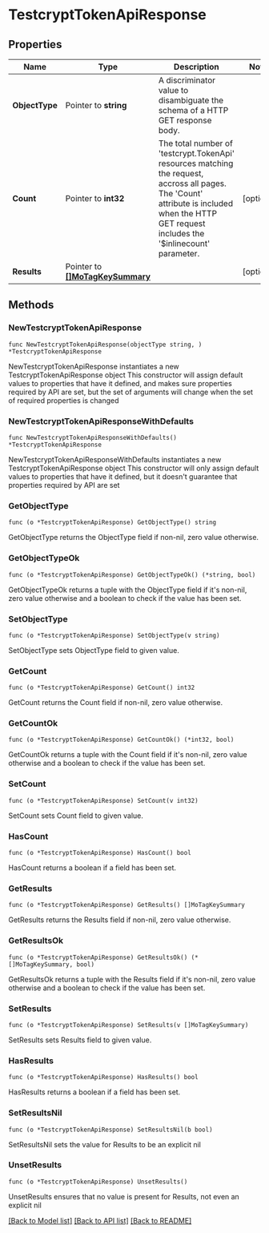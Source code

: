 # TestcryptTokenApiResponse

## Properties

Name | Type | Description | Notes
------------ | ------------- | ------------- | -------------
**ObjectType** | Pointer to **string** | A discriminator value to disambiguate the schema of a HTTP GET response body. | 
**Count** | Pointer to **int32** | The total number of &#39;testcrypt.TokenApi&#39; resources matching the request, accross all pages. The &#39;Count&#39; attribute is included when the HTTP GET request includes the &#39;$inlinecount&#39; parameter. | [optional] 
**Results** | Pointer to [**[]MoTagKeySummary**](mo.TagKeySummary.md) |  | [optional] 

## Methods

### NewTestcryptTokenApiResponse

`func NewTestcryptTokenApiResponse(objectType string, ) *TestcryptTokenApiResponse`

NewTestcryptTokenApiResponse instantiates a new TestcryptTokenApiResponse object
This constructor will assign default values to properties that have it defined,
and makes sure properties required by API are set, but the set of arguments
will change when the set of required properties is changed

### NewTestcryptTokenApiResponseWithDefaults

`func NewTestcryptTokenApiResponseWithDefaults() *TestcryptTokenApiResponse`

NewTestcryptTokenApiResponseWithDefaults instantiates a new TestcryptTokenApiResponse object
This constructor will only assign default values to properties that have it defined,
but it doesn't guarantee that properties required by API are set

### GetObjectType

`func (o *TestcryptTokenApiResponse) GetObjectType() string`

GetObjectType returns the ObjectType field if non-nil, zero value otherwise.

### GetObjectTypeOk

`func (o *TestcryptTokenApiResponse) GetObjectTypeOk() (*string, bool)`

GetObjectTypeOk returns a tuple with the ObjectType field if it's non-nil, zero value otherwise
and a boolean to check if the value has been set.

### SetObjectType

`func (o *TestcryptTokenApiResponse) SetObjectType(v string)`

SetObjectType sets ObjectType field to given value.


### GetCount

`func (o *TestcryptTokenApiResponse) GetCount() int32`

GetCount returns the Count field if non-nil, zero value otherwise.

### GetCountOk

`func (o *TestcryptTokenApiResponse) GetCountOk() (*int32, bool)`

GetCountOk returns a tuple with the Count field if it's non-nil, zero value otherwise
and a boolean to check if the value has been set.

### SetCount

`func (o *TestcryptTokenApiResponse) SetCount(v int32)`

SetCount sets Count field to given value.

### HasCount

`func (o *TestcryptTokenApiResponse) HasCount() bool`

HasCount returns a boolean if a field has been set.

### GetResults

`func (o *TestcryptTokenApiResponse) GetResults() []MoTagKeySummary`

GetResults returns the Results field if non-nil, zero value otherwise.

### GetResultsOk

`func (o *TestcryptTokenApiResponse) GetResultsOk() (*[]MoTagKeySummary, bool)`

GetResultsOk returns a tuple with the Results field if it's non-nil, zero value otherwise
and a boolean to check if the value has been set.

### SetResults

`func (o *TestcryptTokenApiResponse) SetResults(v []MoTagKeySummary)`

SetResults sets Results field to given value.

### HasResults

`func (o *TestcryptTokenApiResponse) HasResults() bool`

HasResults returns a boolean if a field has been set.

### SetResultsNil

`func (o *TestcryptTokenApiResponse) SetResultsNil(b bool)`

 SetResultsNil sets the value for Results to be an explicit nil

### UnsetResults
`func (o *TestcryptTokenApiResponse) UnsetResults()`

UnsetResults ensures that no value is present for Results, not even an explicit nil

[[Back to Model list]](../README.md#documentation-for-models) [[Back to API list]](../README.md#documentation-for-api-endpoints) [[Back to README]](../README.md)



